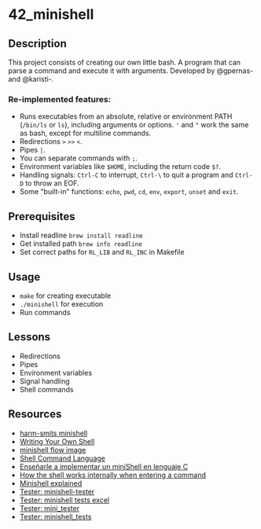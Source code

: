# 42_minishell

## Description
This project consists of creating our own little bash. A program that can parse a command and execute it with arguments. Developed by @gpernas- and @karisti-.

### Re-implemented features:
- Runs executables from an absolute, relative or environment PATH (`/bin/ls` or `ls`), including arguments or options. `'` and `"` work the same as bash, except for multiline commands.
- Redirections `>` `>>` `<`.
- Pipes `|`.
- You can separate commands with `;`.
- Environment variables like `$HOME`, including the return code `$?`.
- Handling signals: `Ctrl-C` to interrupt, `Ctrl-\` to quit a program and `Ctrl-D` to throw an EOF.
- Some "built-in" functions: `echo`, `pwd`, `cd`, `env`, `export`, `unset` and `exit`.

## Prerequisites
- Install readline `brew install readline`
- Get installed path `brew info readline`
- Set correct paths for `RL_LIB` and `RL_INC` in Makefile

## Usage
- `make` for creating executable
- `./minishell` for execution
- Run commands

## Lessons
- Redirections
- Pipes
- Environment variables
- Signal handling
- Shell commands 

## Resources
- [harm-smits minishell](https://harm-smits.github.io/42docs/projects/minishell "harm-smits minishell")
- [Writing Your Own Shell](https://www.cs.purdue.edu/homes/grr/SystemsProgrammingBook/Book/Chapter5-WritingYourOwnShell.pdf "Writing Your Own Shell")
- [minishell flow image](https://github.com/romanwrites/minishell/blob/master/images/3.png "minishell flow image")
- [Shell Command Language](https://pubs.opengroup.org/onlinepubs/009695399/utilities/xcu_chap02.html "Shell Command Language")
- [Enseñarle a implementar un miniShell en lenguaje C](https://programmerclick.com/article/69491426925/ "Enseñarle a implementar un miniShell en lenguaje C")
- [How the shell works internally when entering a command](https://medium.com/@muxanz/how-the-shell-works-internally-when-entering-a-command-42f08458870 "How the shell works internally when entering a command")
- [Minishell explained](https://www.big-meter.com/opensource/en/60d00460ec41d21e72706e3b.html "Minishell explained")
- [Tester: minishell-tester](https://github.com/solaldunckel/minishell-tester "Tester: minishell-tester")
- [Tester: minishell tests excel](https://docs.google.com/spreadsheets/d/1fniV2dSRB5TaFGyX3O-iK0u61xR5jDdkFKYonKpilIc/edit#gid=0 "Tester: minishell tests excel")
- [Tester: mini_tester](https://github.com/potatokuka/mini_tester/blob/main/test_cmds.txt "Tester: mini_tester")
- [Tester: minishell_tests](https://github.com/t0mm4rx/minishell_tests "Tester: minishell_tests")

